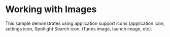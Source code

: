 # Working with Images

This sample demonstrates using application support icons (application icon,
settings icon, Spotlight Search icon, iTunes image, launch image, etc).


